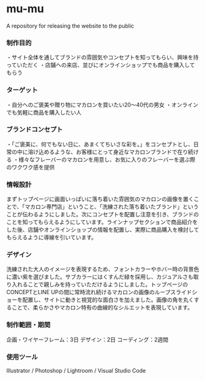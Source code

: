 # mu-mu
A repository for releasing the website to the public


### 制作目的
・サイト全体を通してブランドの雰囲気やコンセプトを知ってもらい、興味を持っていただく
・店舗への来店、並びにオンラインショップでも商品を購入してもらう

### ターゲット
・自分へのご褒美や贈り物にマカロンを買いたい20〜40代の男女
・オンラインでも気軽に商品を購入したい人

### ブランドコンセプト
・「ご褒美に、何でもない日に、あまくてちいさな彩を。」をコンセプトとし、日常の中に溶け込めるような、お客様にとって身近なマカロンブランドで在り続ける
・様々なフレーバーのマカロンを用意し、お気に入りのフレーバーを選ぶ際のワクワク感を提供

### 情報設計
まずトップページに画面いっぱいに落ち着いた雰囲気のマカロンの画像を置くことで、「マカロン専門店」ということ、「洗練された落ち着いたブランド」ということが伝わるようにしました。次にコンセプトを配置し注意を引き、ブランドのことを知ってもらえるようにしています。ラインナップセクションで商品紹介をした後、店舗やオンラインショップの情報を配置し、実際に商品購入を検討してもらえるように導線を引いています。

### デザイン
洗練された大人のイメージを表現するため、フォントカラーやホバー時の背景色に濃い紫を選びました。サブカラーにはくすんだ緑を採用し、カジュアルさも取り入れることで親しみを持っていただけるようにしました。トップページのCONCEPTとLINE UPの間に常時流れ続けるマカロンの画像のループスライドショーを配置し、サイトに動きと視覚的な面白さを加えました。画像の角を丸くすることで、柔らかさやマカロン特有の曲線的なシルエットを表現しています。

### 制作範囲・期間
企画・ワイヤーフレーム：3日
デザイン：2日
コーディング：2週間

### 使用ツール
Illustrator / Photoshop / Lightroom / Visual Studio Code
